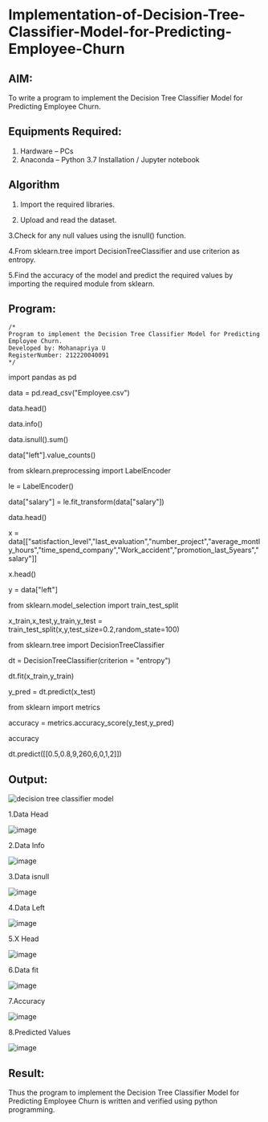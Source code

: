 # Implementation-of-Decision-Tree-Classifier-Model-for-Predicting-Employee-Churn

## AIM:
To write a program to implement the Decision Tree Classifier Model for Predicting Employee Churn.

## Equipments Required:
1. Hardware – PCs
2. Anaconda – Python 3.7 Installation / Jupyter notebook

## Algorithm
1. Import the required libraries.
 
2. Upload and read the dataset.

3.Check for any null values using the isnull() function.

4.From sklearn.tree import DecisionTreeClassifier and use criterion as entropy.

5.Find the accuracy of the model and predict the required values by importing the required module from sklearn.

 

## Program:
```
/*
Program to implement the Decision Tree Classifier Model for Predicting Employee Churn.
Developed by: Mohanapriya U
RegisterNumber: 212220040091
*/
```
import pandas as pd

data = pd.read_csv("Employee.csv")

data.head()

data.info()

data.isnull().sum()

data["left"].value_counts()

from sklearn.preprocessing import LabelEncoder

le = LabelEncoder()

data["salary"] = le.fit_transform(data["salary"])

data.head()

x = data[["satisfaction_level","last_evaluation","number_project","average_montly_hours","time_spend_company","Work_accident","promotion_last_5years","salary"]]

x.head()

y = data["left"]

from sklearn.model_selection import train_test_split

x_train,x_test,y_train,y_test = train_test_split(x,y,test_size=0.2,random_state=100)

from sklearn.tree import DecisionTreeClassifier

dt = DecisionTreeClassifier(criterion = "entropy")

dt.fit(x_train,y_train)

y_pred = dt.predict(x_test)

from sklearn import metrics

accuracy = metrics.accuracy_score(y_test,y_pred)

accuracy

dt.predict([[0.5,0.8,9,260,6,0,1,2]])


## Output:
![decision tree classifier model](sam.png)

1.Data Head

![image](https://github.com/MohanapriyaU76/Implementation-of-Decision-Tree-Classifier-Model-for-Predicting-Employee-Churn/assets/133958624/651da90d-a013-42f3-ab0b-f013af5f4c80)


2.Data Info

![image](https://github.com/MohanapriyaU76/Implementation-of-Decision-Tree-Classifier-Model-for-Predicting-Employee-Churn/assets/133958624/1baf24e7-1de8-4151-a1ba-0ca080085e18)

3.Data isnull

![image](https://github.com/MohanapriyaU76/Implementation-of-Decision-Tree-Classifier-Model-for-Predicting-Employee-Churn/assets/133958624/39075883-c237-430e-bd28-4b432567341b)

4.Data Left

![image](https://github.com/MohanapriyaU76/Implementation-of-Decision-Tree-Classifier-Model-for-Predicting-Employee-Churn/assets/133958624/2ca2f264-1bcb-4f19-ac39-006395385f70)

5.X Head

![image](https://github.com/MohanapriyaU76/Implementation-of-Decision-Tree-Classifier-Model-for-Predicting-Employee-Churn/assets/133958624/e9dd78cd-1aa4-4b9e-a647-f52b43a32a6c)

6.Data fit

![image](https://github.com/MohanapriyaU76/Implementation-of-Decision-Tree-Classifier-Model-for-Predicting-Employee-Churn/assets/133958624/6522581c-91a4-49e7-9cb8-5ad8432b9dda)

7.Accuracy

![image](https://github.com/MohanapriyaU76/Implementation-of-Decision-Tree-Classifier-Model-for-Predicting-Employee-Churn/assets/133958624/42c8e938-ea38-4454-aba0-bbb8713c4c75)

8.Predicted Values

![image](https://github.com/MohanapriyaU76/Implementation-of-Decision-Tree-Classifier-Model-for-Predicting-Employee-Churn/assets/133958624/9c1a01fb-6efd-4a8d-9ec4-2b8679608c85)


## Result:
Thus the program to implement the  Decision Tree Classifier Model for Predicting Employee Churn is written and verified using python programming.
